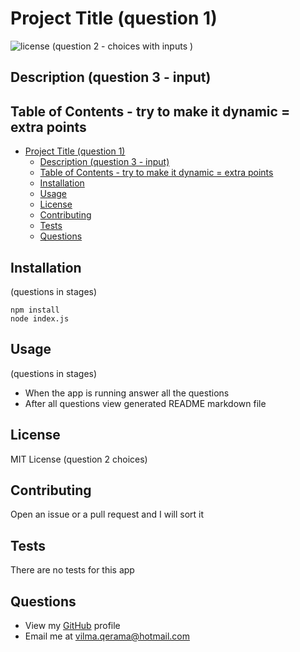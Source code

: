 # Project Title (question 1)

![license](https://img.shields.io/badge/license-MIT-green) (question 2 - choices with inputs )

## Description (question 3 - input)

## Table of Contents - try to make it dynamic = extra points

- [Project Title (question 1)](#project-title-question-1)
  - [Description (question 3 - input)](#description-question-3---input)
  - [Table of Contents - try to make it dynamic = extra points](#table-of-contents---try-to-make-it-dynamic--extra-points)
  - [Installation](#installation)
  - [Usage](#usage)
  - [License](#license)
  - [Contributing](#contributing)
  - [Tests](#tests)
  - [Questions](#questions)

## Installation

(questions in stages)

```
npm install
node index.js
```

## Usage

(questions in stages)

- When the app is running answer all the questions
- After all questions view generated README markdown file

## License

MIT License (question 2 choices)

## Contributing

Open an issue or a pull request and I will sort it

## Tests

There are no tests for this app

## Questions

- View my [GitHub](https://github.com/vilmaq) profile
- Email me at vilma.qerama@hotmail.com
